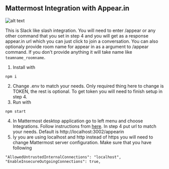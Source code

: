 Mattermost Integration with Appear.in
-------------
![alt text](http://storage6.static.itmages.com/i/18/0228/h_1519777549_7945594_30465fe611.png)

This is Slack like slash integration. You will need to enter /appear or any other command that you set in step 4 and you will get as a response appear.in url which you can just click to join a conversation. You can also optionaly provide room name for appear in as a argument to /appear command. If you don't provide anything it will take name like `teamname_roomname`.
 1. Install with
 ```
 npm i
 ```
 2. Change .env to match your needs. Only required thing here to change is TOKEN, the rest is optional. To get token you will need to finish setup in step 4.
 3. Run with
 ```
 npm start
 ```
 4. In Mattermost desktop application go to left menu and choose Integrations. Follow instructions from [here](https://docs.mattermost.com/developer/slash-commands.html#custom-slash-command). In step 4 put url to match your needs. Default is http://localhost:3002/appearin
 5. Iy you are using localhost and http instead of https you will need to change Mattermost server configuration. Make sure that you have following
 ```
 "AllowedUntrustedInternalConnections": "localhost",
 "EnableInsecureOutgoingConnections": true,
 ```
